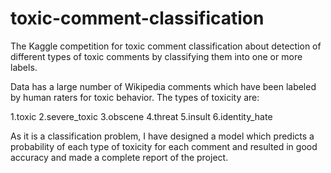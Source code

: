 # toxic-comment-classification
The Kaggle competition for toxic comment classification about detection of different types of toxic comments by 
classifying them into one or more labels.

Data has a large number of Wikipedia comments which have been labeled by human raters for toxic behavior. The types of toxicity are:

1.toxic
2.severe_toxic
3.obscene
4.threat
5.insult
6.identity_hate

As it is a classification problem, I have designed a model which predicts a probability of each type of toxicity for each comment and resulted in good accuracy and made a complete report of the project.

